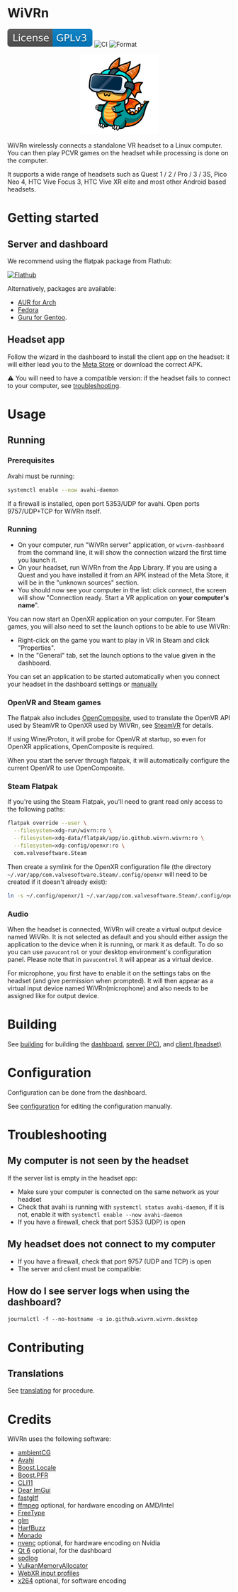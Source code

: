 # WiVRn

[![License: GPL v3](images/License-GPLv3-blue.svg)](https://www.gnu.org/licenses/gpl-3.0) ![CI](https://github.com/WiVRn/WiVRn/workflows/Build/badge.svg) ![Format](https://github.com/WiVRn/WiVRn/workflows/Format/badge.svg)

<p align="center"><img src="images/wivrn.svg" width="180"></p>

WiVRn wirelessly connects a standalone VR headset to a Linux computer. You can then play PCVR games on the headset while processing is done on the computer.

It supports a wide range of headsets such as Quest 1 / 2 / Pro / 3 / 3S, Pico Neo 4, HTC Vive Focus 3, HTC Vive XR elite and most other Android based headsets.

# Getting started


## Server and dashboard

We recommend using the flatpak package from Flathub:

[![Flathub](https://flathub.org/api/badge)](https://flathub.org/apps/io.github.wivrn.wivrn)

Alternatively, packages are available:
- [AUR for Arch](https://aur.archlinux.org/packages/wivrn-dashboard)
- [Fedora](https://packages.fedoraproject.org/pkgs/wivrn/wivrn/)
- [Guru for Gentoo](https://gitweb.gentoo.org/repo/proj/guru.git/tree/media-libs/wivrn).


## Headset app

Follow the wizard in the dashboard to install the client app on the headset: it will either lead you to the [Meta Store](https://www.meta.com/experiences/7959676140827574/) or download the correct APK.

⚠️ You will need to have a compatible version: if the headset fails to connect to your computer, see [troubleshooting](#troubleshooting).



# Usage

## Running

### Prerequisites
Avahi must be running:
```bash
systemctl enable --now avahi-daemon
```

If a firewall is installed, open port 5353/UDP for avahi.
Open ports 9757/UDP+TCP for WiVRn itself.

### Running
- On your computer, run "WiVRn server" application, or `wivrn-dashboard`  from the command line, it will show the connection wizard the first time you launch it.
- On your headset, run WiVRn from the App Library. If you are using a Quest and you have installed it from an APK instead of the Meta Store, it will be in the "unknown sources" section.
- You should now see your computer in the list: click connect, the screen will show "Connection ready. Start a VR application on **your computer's name**".

You can now start an OpenXR application on your computer. For Steam games, you will also need to set the launch options to be able to use WiVRn:
- Right-click on the game you want to play in VR in Steam and click "Properties".
- In the "General" tab, set the launch options to the value given in the dashboard.

You can set an application to be started automatically when you connect your headset in the dashboard settings or [manually](docs/configuration.md#application)

### OpenVR and Steam games

The flatpak also includes [OpenComposite](https://gitlab.com/znixian/OpenOVR/), used to translate the OpenVR API used by SteamVR to OpenXR used by WiVRn, see [SteamVR](docs/steamvr.md) for details.

If using Wine/Proton, it will probe for OpenVR at startup, so even for OpenXR applications, OpenComposite is required.

When you start the server through flatpak, it will automatically configure the current OpenVR to use OpenComposite.

### Steam Flatpak

If you're using the Steam Flatpak, you'll need to grant read only access to the following paths:

```bash
flatpak override --user \
  --filesystem=xdg-run/wivrn:ro \
  --filesystem=xdg-data/flatpak/app/io.github.wivrn.wivrn:ro \
  --filesystem=xdg-config/openxr:ro \
  com.valvesoftware.Steam
```

Then create a symlink for the OpenXR configuration file (the directory `~/.var/app/com.valvesoftware.Steam/.config/openxr` will need to be created if it doesn't already exist):

```bash
ln -s ~/.config/openxr/1 ~/.var/app/com.valvesoftware.Steam/.config/openxr/1
```

### Audio
When the headset is connected, WiVRn will create a virtual output device named WiVRn. It is not selected as default and you should either assign the application to the device when it is running, or mark it as default. To do so you can use `pavucontrol` or your desktop environment's configuration panel. Please note that in `pavucontrol` it will appear as a virtual device.

For microphone, you first have to enable it on the settings tabs on the headset (and give permission when prompted). It will then appear as a virtual input device named WiVRn(microphone) and also needs to be assigned like for output device.


# Building

See [building](docs/building.md) for building the [dashboard](docs/building.md#dashboard), [server (PC)](docs/building.md#server-pc), and [client (headset)](docs/building.md#client-headset)


# Configuration
Configuration can be done from the dashboard.

See [configuration](docs/configuration.md) for editing the configuration manually.

# Troubleshooting

## My computer is not seen by the headset

If the server list is empty in the headset app:
- Make sure your computer is connected on the same network as your headset
- Check that avahi is running with `systemctl status avahi-daemon`, if it is not, enable it with `systemctl enable --now avahi-daemon`
- If you have a firewall, check that port 5353 (UDP) is open

## My headset does not connect to my computer
- If you have a firewall, check that port 9757 (UDP and TCP) is open
- The server and client must be compatible:

## How do I see server logs when using the dashboard?

```
journalctl -f --no-hostname -u io.github.wivrn.wivrn.desktop
```

# Contributing

## Translations

See [translating](docs/translating.md) for procedure.


# Credits
WiVRn uses the following software:
- [ambientCG](https://ambientcg.com/)
- [Avahi](https://www.avahi.org/)
- [Boost.Locale](https://github.com/boostorg/locale)
- [Boost.PFR](https://github.com/boostorg/pfr)
- [CLI11](https://github.com/CLIUtils/CLI11)
- [Dear ImGui](https://github.com/ocornut/imgui)
- [fastgltf](https://github.com/spnda/fastgltf)
- [ffmpeg](https://ffmpeg.org/) optional, for hardware encoding on AMD/Intel
- [FreeType](https://freetype.org/)
- [glm](http://glm.g-truc.net/)
- [HarfBuzz](https://harfbuzz.github.io/)
- [Monado](https://monado.freedesktop.org/)
- [nvenc](https://developer.nvidia.com/nvidia-video-codec-sdk) optional, for hardware encoding on Nvidia
- [Qt 6](https://www.qt.io/) optional, for the dashboard
- [spdlog](https://github.com/gabime/spdlog)
- [VulkanMemoryAllocator](https://github.com/GPUOpen-LibrariesAndSDKs/VulkanMemoryAllocator)
- [WebXR input profiles](https://www.npmjs.com/package/@webxr-input-profiles/motion-controllers)
- [x264](https://www.videolan.org/developers/x264.html) optional, for software encoding
